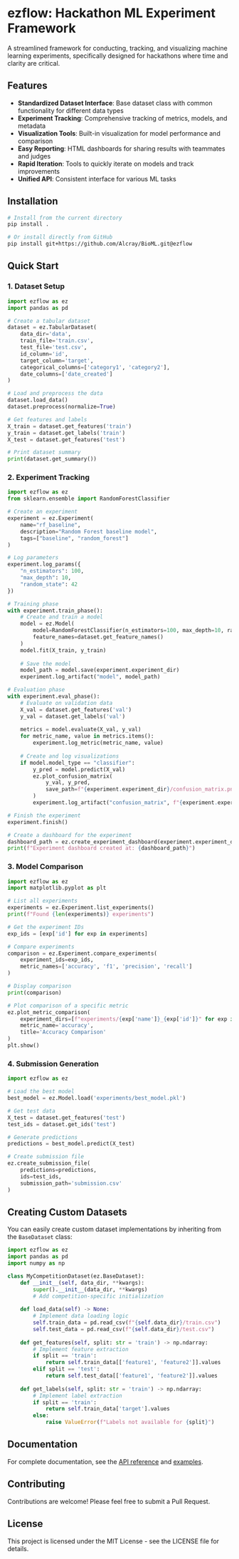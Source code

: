 # ezflow: Hackathon ML Experiment Framework

A streamlined framework for conducting, tracking, and visualizing machine learning experiments, specifically designed for hackathons where time and clarity are critical.

## Features

- **Standardized Dataset Interface**: Base dataset class with common functionality for different data types
- **Experiment Tracking**: Comprehensive tracking of metrics, models, and metadata
- **Visualization Tools**: Built-in visualization for model performance and comparison
- **Easy Reporting**: HTML dashboards for sharing results with teammates and judges
- **Rapid Iteration**: Tools to quickly iterate on models and track improvements
- **Unified API**: Consistent interface for various ML tasks

## Installation

```bash
# Install from the current directory
pip install .

# Or install directly from GitHub
pip install git+https://github.com/Alcray/BioML.git@ezflow
```

## Quick Start

### 1. Dataset Setup

```python
import ezflow as ez
import pandas as pd

# Create a tabular dataset
dataset = ez.TabularDataset(
    data_dir='data',
    train_file='train.csv',
    test_file='test.csv',
    id_column='id',
    target_column='target',
    categorical_columns=['category1', 'category2'],
    date_columns=['date_created']
)

# Load and preprocess the data
dataset.load_data()
dataset.preprocess(normalize=True)

# Get features and labels
X_train = dataset.get_features('train')
y_train = dataset.get_labels('train')
X_test = dataset.get_features('test')

# Print dataset summary
print(dataset.get_summary())
```

### 2. Experiment Tracking

```python
import ezflow as ez
from sklearn.ensemble import RandomForestClassifier

# Create an experiment
experiment = ez.Experiment(
    name="rf_baseline",
    description="Random Forest baseline model",
    tags=["baseline", "random_forest"]
)

# Log parameters
experiment.log_params({
    "n_estimators": 100,
    "max_depth": 10,
    "random_state": 42
})

# Training phase
with experiment.train_phase():
    # Create and train a model
    model = ez.Model(
        model=RandomForestClassifier(n_estimators=100, max_depth=10, random_state=42),
        feature_names=dataset.get_feature_names()
    )
    model.fit(X_train, y_train)
    
    # Save the model
    model_path = model.save(experiment.experiment_dir)
    experiment.log_artifact("model", model_path)

# Evaluation phase
with experiment.eval_phase():
    # Evaluate on validation data
    X_val = dataset.get_features('val')
    y_val = dataset.get_labels('val')
    
    metrics = model.evaluate(X_val, y_val)
    for metric_name, value in metrics.items():
        experiment.log_metric(metric_name, value)
    
    # Create and log visualizations
    if model.model_type == "classifier":
        y_pred = model.predict(X_val)
        ez.plot_confusion_matrix(
            y_val, y_pred, 
            save_path=f"{experiment.experiment_dir}/confusion_matrix.png"
        )
        experiment.log_artifact("confusion_matrix", f"{experiment.experiment_dir}/confusion_matrix.png")

# Finish the experiment
experiment.finish()

# Create a dashboard for the experiment
dashboard_path = ez.create_experiment_dashboard(experiment.experiment_dir)
print(f"Experiment dashboard created at: {dashboard_path}")
```

### 3. Model Comparison

```python
import ezflow as ez
import matplotlib.pyplot as plt

# List all experiments
experiments = ez.Experiment.list_experiments()
print(f"Found {len(experiments)} experiments")

# Get the experiment IDs
exp_ids = [exp['id'] for exp in experiments]

# Compare experiments
comparison = ez.Experiment.compare_experiments(
    experiment_ids=exp_ids,
    metric_names=['accuracy', 'f1', 'precision', 'recall']
)

# Display comparison
print(comparison)

# Plot comparison of a specific metric
ez.plot_metric_comparison(
    experiment_dirs=[f"experiments/{exp['name']}_{exp['id']}" for exp in experiments],
    metric_name='accuracy',
    title='Accuracy Comparison'
)
plt.show()
```

### 4. Submission Generation

```python
import ezflow as ez

# Load the best model
best_model = ez.Model.load('experiments/best_model.pkl')

# Get test data
X_test = dataset.get_features('test')
test_ids = dataset.get_ids('test')

# Generate predictions
predictions = best_model.predict(X_test)

# Create submission file
ez.create_submission_file(
    predictions=predictions,
    ids=test_ids,
    submission_path='submission.csv'
)
```

## Creating Custom Datasets

You can easily create custom dataset implementations by inheriting from the `BaseDataset` class:

```python
import ezflow as ez
import pandas as pd
import numpy as np

class MyCompetitionDataset(ez.BaseDataset):
    def __init__(self, data_dir, **kwargs):
        super().__init__(data_dir, **kwargs)
        # Add competition-specific initialization
        
    def load_data(self) -> None:
        # Implement data loading logic
        self.train_data = pd.read_csv(f"{self.data_dir}/train.csv")
        self.test_data = pd.read_csv(f"{self.data_dir}/test.csv")
        
    def get_features(self, split: str = 'train') -> np.ndarray:
        # Implement feature extraction
        if split == 'train':
            return self.train_data[['feature1', 'feature2']].values
        elif split == 'test':
            return self.test_data[['feature1', 'feature2']].values
        
    def get_labels(self, split: str = 'train') -> np.ndarray:
        # Implement label extraction
        if split == 'train':
            return self.train_data['target'].values
        else:
            raise ValueError(f"Labels not available for {split}")
```

## Documentation

For complete documentation, see the [API reference](docs/api_reference.md) and [examples](examples/).

## Contributing

Contributions are welcome! Please feel free to submit a Pull Request.

## License

This project is licensed under the MIT License - see the LICENSE file for details.
